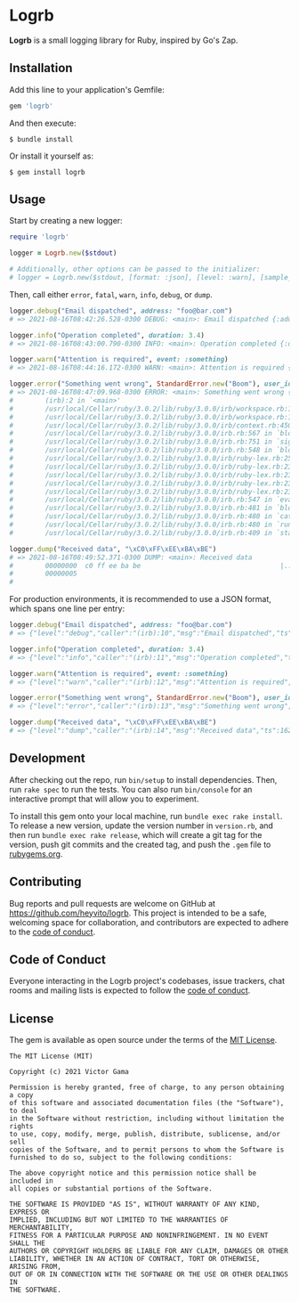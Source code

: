 # Logrb

**Logrb** is a small logging library for Ruby, inspired by Go's Zap.

## Installation

Add this line to your application's Gemfile:

```ruby
gem 'logrb'
```

And then execute:

    $ bundle install

Or install it yourself as:

    $ gem install logrb

## Usage

Start by creating a new logger:

```ruby
require 'logrb'

logger = Logrb.new($stdout)

# Additionally, other options can be passed to the initializer:
# logger = Logrb.new($stdout, [format: :json], [level: :warn], [sample_field: :foo])
```

Then, call either `error`, `fatal`, `warn`, `info`, `debug`, or `dump`.

```ruby
logger.debug("Email dispatched", address: "foo@bar.com")
# => 2021-08-16T08:42:26.528-0300 DEBUG: <main>: Email dispatched {:address=>"foo@bar.com"}

logger.info("Operation completed", duration: 3.4)
# => 2021-08-16T08:43:00.790-0300 INFO: <main>: Operation completed {:duration=>3.4}

logger.warn("Attention is required", event: :something)
# => 2021-08-16T08:44:16.172-0300 WARN: <main>: Attention is required {:event=>:something}

logger.error("Something went wrong", StandardError.new("Boom"), user_id: 27)
# => 2021-08-16T08:47:09.968-0300 ERROR: <main>: Something went wrong {:user_id=>27}: Boom
#        (irb):2 in `<main>'
#        /usr/local/Cellar/ruby/3.0.2/lib/ruby/3.0.0/irb/workspace.rb:116 in `eval'
#        /usr/local/Cellar/ruby/3.0.2/lib/ruby/3.0.0/irb/workspace.rb:116 in `evaluate'
#        /usr/local/Cellar/ruby/3.0.2/lib/ruby/3.0.0/irb/context.rb:450 in `evaluate'
#        /usr/local/Cellar/ruby/3.0.2/lib/ruby/3.0.0/irb.rb:567 in `block (2 levels) in eval_input'
#        /usr/local/Cellar/ruby/3.0.2/lib/ruby/3.0.0/irb.rb:751 in `signal_status'
#        /usr/local/Cellar/ruby/3.0.2/lib/ruby/3.0.0/irb.rb:548 in `block in eval_input'
#        /usr/local/Cellar/ruby/3.0.2/lib/ruby/3.0.0/irb/ruby-lex.rb:251 in `block (2 levels) in each_top_level_statement'
#        /usr/local/Cellar/ruby/3.0.2/lib/ruby/3.0.0/irb/ruby-lex.rb:233 in `loop'
#        /usr/local/Cellar/ruby/3.0.2/lib/ruby/3.0.0/irb/ruby-lex.rb:233 in `block in each_top_level_statement'
#        /usr/local/Cellar/ruby/3.0.2/lib/ruby/3.0.0/irb/ruby-lex.rb:232 in `catch'
#        /usr/local/Cellar/ruby/3.0.2/lib/ruby/3.0.0/irb/ruby-lex.rb:232 in `each_top_level_statement'
#        /usr/local/Cellar/ruby/3.0.2/lib/ruby/3.0.0/irb.rb:547 in `eval_input'
#        /usr/local/Cellar/ruby/3.0.2/lib/ruby/3.0.0/irb.rb:481 in `block in run'
#        /usr/local/Cellar/ruby/3.0.2/lib/ruby/3.0.0/irb.rb:480 in `catch'
#        /usr/local/Cellar/ruby/3.0.2/lib/ruby/3.0.0/irb.rb:480 in `run'
#        /usr/local/Cellar/ruby/3.0.2/lib/ruby/3.0.0/irb.rb:409 in `start'

logger.dump("Received data", "\xC0\xFF\xEE\xBA\xBE")
# => 2021-08-16T08:49:52.371-0300 DUMP: <main>: Received data
#        00000000  c0 ff ee ba be                                   |.....|
#        00000005
#
```

For production environments, it is recommended to use a JSON format, which spans
one line per entry:

```ruby
logger.debug("Email dispatched", address: "foo@bar.com")
# => {"level":"debug","caller":"(irb):10","msg":"Email dispatched","ts":1629115513,"address":"foo@bar.com"}

logger.info("Operation completed", duration: 3.4)
# => {"level":"info","caller":"(irb):11","msg":"Operation completed","ts":1629115513,"duration":3.4}

logger.warn("Attention is required", event: :something)
# => {"level":"warn","caller":"(irb):12","msg":"Attention is required","ts":1629115513,"event":"something"}

logger.error("Something went wrong", StandardError.new("Boom"), user_id: 27)
# => {"level":"error","caller":"(irb):13","msg":"Something went wrong","ts":1629115514,"stacktrace":"(irb):13 in `<main>'\n/usr/local/Cellar/ruby/3.0.2/lib/ruby/3.0.0/irb/workspace.rb:116 in `eval'\n/usr/local/Cellar/ruby/3.0.2/lib/ruby/3.0.0/irb/workspace.rb:116 in `evaluate'\n/usr/local/Cellar/ruby/3.0.2/lib/ruby/3.0.0/irb/context.rb:450 in `evaluate'\n/usr/local/Cellar/ruby/3.0.2/lib/ruby/3.0.0/irb.rb:567 in `block (2 levels) in eval_input'\n/usr/local/Cellar/ruby/3.0.2/lib/ruby/3.0.0/irb.rb:751 in `signal_status'\n/usr/local/Cellar/ruby/3.0.2/lib/ruby/3.0.0/irb.rb:548 in `block in eval_input'\n/usr/local/Cellar/ruby/3.0.2/lib/ruby/3.0.0/irb/ruby-lex.rb:251 in `block (2 levels) in each_top_level_statement'\n/usr/local/Cellar/ruby/3.0.2/lib/ruby/3.0.0/irb/ruby-lex.rb:233 in `loop'\n/usr/local/Cellar/ruby/3.0.2/lib/ruby/3.0.0/irb/ruby-lex.rb:233 in `block in each_top_level_statement'\n/usr/local/Cellar/ruby/3.0.2/lib/ruby/3.0.0/irb/ruby-lex.rb:232 in `catch'\n/usr/local/Cellar/ruby/3.0.2/lib/ruby/3.0.0/irb/ruby-lex.rb:232 in `each_top_level_statement'\n/usr/local/Cellar/ruby/3.0.2/lib/ruby/3.0.0/irb.rb:547 in `eval_input'\n/usr/local/Cellar/ruby/3.0.2/lib/ruby/3.0.0/irb.rb:481 in `block in run'\n/usr/local/Cellar/ruby/3.0.2/lib/ruby/3.0.0/irb.rb:480 in `catch'\n/usr/local/Cellar/ruby/3.0.2/lib/ruby/3.0.0/irb.rb:480 in `run'\n/usr/local/Cellar/ruby/3.0.2/lib/ruby/3.0.0/irb.rb:409 in `start'","user_id":27}

logger.dump("Received data", "\xC0\xFF\xEE\xBA\xBE")
# => {"level":"dump","caller":"(irb):14","msg":"Received data","ts":1629115514,"dump":"00000000  c0 ff ee ba be                                   |.....|\n00000005"}

```

## Development

After checking out the repo, run `bin/setup` to install dependencies. Then, run `rake spec` to run the tests. You can also run `bin/console` for an interactive prompt that will allow you to experiment.

To install this gem onto your local machine, run `bundle exec rake install`. To release a new version, update the version number in `version.rb`, and then run `bundle exec rake release`, which will create a git tag for the version, push git commits and the created tag, and push the `.gem` file to [rubygems.org](https://rubygems.org).

## Contributing

Bug reports and pull requests are welcome on GitHub at https://github.com/heyvito/logrb. This project is intended to be a safe, welcoming space for collaboration, and contributors are expected to adhere to the [code of conduct](https://github.com/heyvito/logrb/blob/master/CODE_OF_CONDUCT.md).

## Code of Conduct

Everyone interacting in the Logrb project's codebases, issue trackers, chat rooms and mailing lists is expected to follow the [code of conduct](https://github.com/heyvito/logrb/blob/master/CODE_OF_CONDUCT.md).

## License

The gem is available as open source under the terms of the [MIT License](https://opensource.org/licenses/MIT).

```
The MIT License (MIT)

Copyright (c) 2021 Victor Gama

Permission is hereby granted, free of charge, to any person obtaining a copy
of this software and associated documentation files (the "Software"), to deal
in the Software without restriction, including without limitation the rights
to use, copy, modify, merge, publish, distribute, sublicense, and/or sell
copies of the Software, and to permit persons to whom the Software is
furnished to do so, subject to the following conditions:

The above copyright notice and this permission notice shall be included in
all copies or substantial portions of the Software.

THE SOFTWARE IS PROVIDED "AS IS", WITHOUT WARRANTY OF ANY KIND, EXPRESS OR
IMPLIED, INCLUDING BUT NOT LIMITED TO THE WARRANTIES OF MERCHANTABILITY,
FITNESS FOR A PARTICULAR PURPOSE AND NONINFRINGEMENT. IN NO EVENT SHALL THE
AUTHORS OR COPYRIGHT HOLDERS BE LIABLE FOR ANY CLAIM, DAMAGES OR OTHER
LIABILITY, WHETHER IN AN ACTION OF CONTRACT, TORT OR OTHERWISE, ARISING FROM,
OUT OF OR IN CONNECTION WITH THE SOFTWARE OR THE USE OR OTHER DEALINGS IN
THE SOFTWARE.

```
